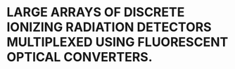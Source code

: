 # LARGE ARRAYS OF DISCRETE IONIZING RADIATION DETECTORS MULTIPLEXED USING FLUORESCENT OPTICAL CONVERTERS.